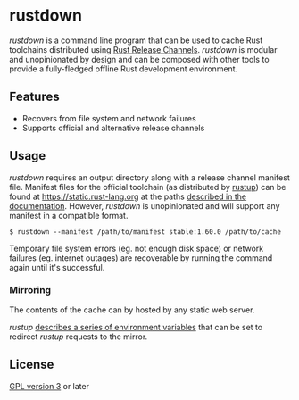 # rustdown

*rustdown* is a command line program that can be used to cache Rust toolchains distributed using
[Rust Release Channels](https://forge.rust-lang.org/infra/channel-layout.html). *rustdown* is
modular and unopinionated by design and can be composed with other tools to provide a fully-fledged
offline Rust development environment.

## Features

- Recovers from file system and network failures
- Supports official and alternative release channels

## Usage

*rustdown* requires an output directory along with a release channel manifest file. Manifest files
for the official toolchain (as distributed by [rustup](https://rustup.rs/)) can be found at
<https://static.rust-lang.org> at the paths [described in the
documentation](https://forge.rust-lang.org/infra/channel-layout.html#channel-manifests). However,
*rustdown* is unopinionated and will support any manifest in a compatible format.

```
$ rustdown --manifest /path/to/manifest stable:1.60.0 /path/to/cache
```

Temporary file system errors (eg. not enough disk space) or network failures (eg. internet outages)
are recoverable by running the command again until it's successful.

### Mirroring

The contents of the cache can by hosted by any static web server.

*rustup* [describes a series of environment
variables](https://rust-lang.github.io/rustup/environment-variables.html) that can be set to
redirect *rustup* requests to the mirror.

## License

[GPL version 3](https://www.gnu.org/licenses/gpl-3.0.en.html) or later
